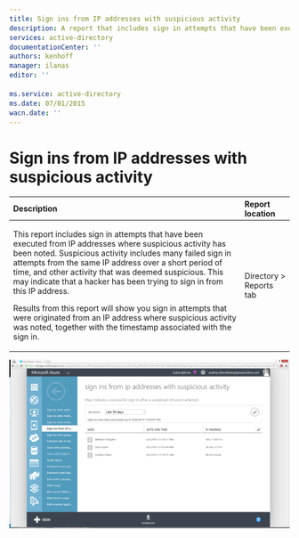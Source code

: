 ```yaml
---
title: Sign ins from IP addresses with suspicious activity
description: A report that includes sign in attempts that have been executed from IP addresses where suspicious activity has been noted.
services: active-directory
documentationCenter: ''
authors: kenhoff
manager: ilanas
editor: ''

ms.service: active-directory
ms.date: 07/01/2015
wacn.date: ''
---
```


# Sign ins from IP addresses with suspicious activity

| Description        | Report location |
| :-------------     | :-------        |
| <p>This report includes sign in attempts that have been executed from IP addresses where suspicious activity has been noted. Suspicious activity includes many failed sign in attempts from the same IP address over a short period of time, and other activity that was deemed suspicious. This may indicate that a hacker has been trying to sign in from this IP address.</p><p>Results from this report will show you sign in attempts that were originated from an IP address where suspicious activity was noted, together with the timestamp associated with the sign in.</p> | Directory > Reports tab |

![Sign ins from IP addresses with suspicious activity](./media/active-directory-reporting-sign-ins-from-ip-addresses-with-suspicious-activity/signInsFromIPAddressesWithSuspiciousActivity.PNG)
